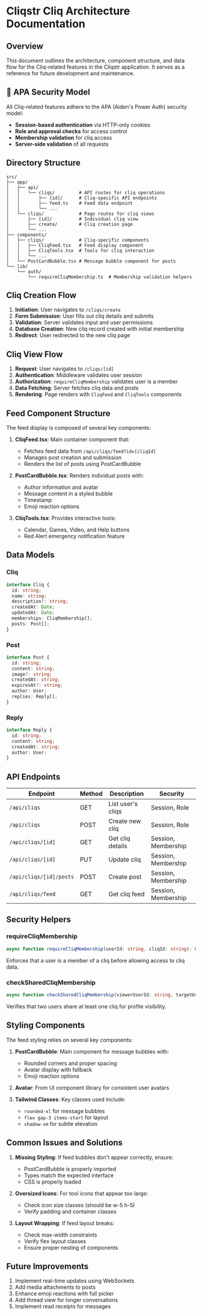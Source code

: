 # Cliqstr Cliq Architecture Documentation

## Overview

This document outlines the architecture, component structure, and data flow for the Cliq-related features in the Cliqstr application. It serves as a reference for future development and maintenance.

## 🔐 APA Security Model

All Cliq-related features adhere to the APA (Aiden's Power Auth) security model:

- **Session-based authentication** via HTTP-only cookies
- **Role and approval checks** for access control
- **Membership validation** for cliq access
- **Server-side validation** of all requests

## Directory Structure

```
src/
├── app/
│   ├── api/
│   │   └── cliqs/         # API routes for cliq operations
│   │       ├── [id]/      # Cliq-specific API endpoints
│   │       ├── feed.ts    # Feed data endpoint
│   │       └── ...
│   └── cliqs/             # Page routes for cliq views
│       ├── [id]/          # Individual cliq view
│       ├── create/        # Cliq creation page
│       └── ...
├── components/
│   ├── cliqs/             # Cliq-specific components
│   │   ├── CliqFeed.tsx   # Feed display component
│   │   ├── CliqTools.tsx  # Tools for cliq interaction
│   │   └── ...
│   └── PostCardBubble.tsx # Message bubble component for posts
└── lib/
    └── auth/
        └── requireCliqMembership.ts  # Membership validation helpers
```

## Cliq Creation Flow

1. **Initiation**: User navigates to `/cliqs/create`
2. **Form Submission**: User fills out cliq details and submits
3. **Validation**: Server validates input and user permissions
4. **Database Creation**: New cliq record created with initial membership
5. **Redirect**: User redirected to the new cliq page

## Cliq View Flow

1. **Request**: User navigates to `/cliqs/[id]`
2. **Authentication**: Middleware validates user session
3. **Authorization**: `requireCliqMembership` validates user is a member
4. **Data Fetching**: Server fetches cliq data and posts
5. **Rendering**: Page renders with `CliqFeed` and `CliqTools` components

## Feed Component Structure

The feed display is composed of several key components:

1. **CliqFeed.tsx**: Main container component that:
   - Fetches feed data from `/api/cliqs/feed?id=[cliqId]`
   - Manages post creation and submission
   - Renders the list of posts using PostCardBubble

2. **PostCardBubble.tsx**: Renders individual posts with:
   - Author information and avatar
   - Message content in a styled bubble
   - Timestamp
   - Emoji reaction options

3. **CliqTools.tsx**: Provides interactive tools:
   - Calendar, Games, Video, and Help buttons
   - Red Alert emergency notification feature

## Data Models

### Cliq

```typescript
interface Cliq {
  id: string;
  name: string;
  description?: string;
  createdAt: Date;
  updatedAt: Date;
  memberships: CliqMembership[];
  posts: Post[];
}
```

### Post

```typescript
interface Post {
  id: string;
  content: string;
  image?: string;
  createdAt: string;
  expiresAt?: string;
  author: User;
  replies: Reply[];
}
```

### Reply

```typescript
interface Reply {
  id: string;
  content: string;
  createdAt: string;
  author: User;
}
```

## API Endpoints

| Endpoint | Method | Description | Security |
|----------|--------|-------------|----------|
| `/api/cliqs` | GET | List user's cliqs | Session, Role |
| `/api/cliqs` | POST | Create new cliq | Session, Role |
| `/api/cliqs/[id]` | GET | Get cliq details | Session, Membership |
| `/api/cliqs/[id]` | PUT | Update cliq | Session, Membership |
| `/api/cliqs/[id]/posts` | POST | Create post | Session, Membership |
| `/api/cliqs/feed` | GET | Get cliq feed | Session, Membership |

## Security Helpers

### requireCliqMembership

```typescript
async function requireCliqMembership(userId: string, cliqId: string): Promise<boolean>
```

Enforces that a user is a member of a cliq before allowing access to cliq data.

### checkSharedCliqMembership

```typescript
async function checkSharedCliqMembership(viewerUserId: string, targetUserId: string): Promise<boolean>
```

Verifies that two users share at least one cliq for profile visibility.

## Styling Components

The feed styling relies on several key components:

1. **PostCardBubble**: Main component for message bubbles with:
   - Rounded corners and proper spacing
   - Avatar display with fallback
   - Emoji reaction options

2. **Avatar**: From UI component library for consistent user avatars

3. **Tailwind Classes**: Key classes used include:
   - `rounded-xl` for message bubbles
   - `flex gap-3 items-start` for layout
   - `shadow-sm` for subtle elevation

## Common Issues and Solutions

1. **Missing Styling**: If feed bubbles don't appear correctly, ensure:
   - PostCardBubble is properly imported
   - Types match the expected interface
   - CSS is properly loaded

2. **Oversized Icons**: For tool icons that appear too large:
   - Check icon size classes (should be w-5 h-5)
   - Verify padding and container classes

3. **Layout Wrapping**: If feed layout breaks:
   - Check max-width constraints
   - Verify flex layout classes
   - Ensure proper nesting of components

## Future Improvements

1. Implement real-time updates using WebSockets
2. Add media attachments to posts
3. Enhance emoji reactions with full picker
4. Add thread view for longer conversations
5. Implement read receipts for messages
